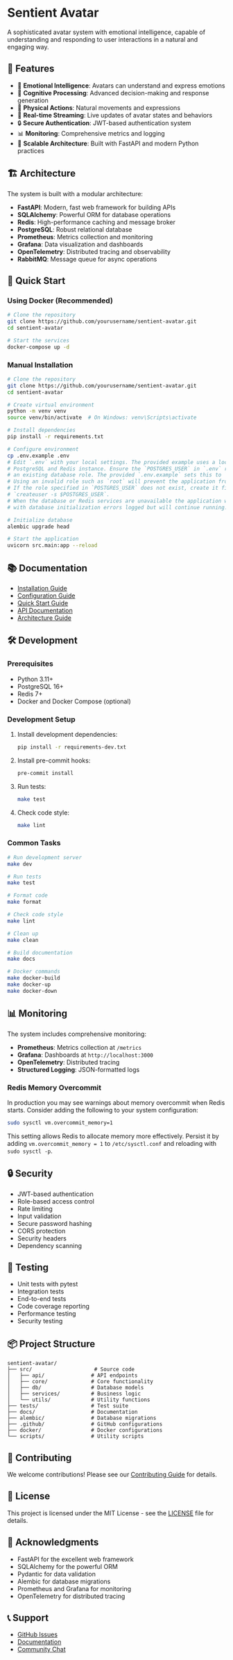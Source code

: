 # Sentient Avatar

A sophisticated avatar system with emotional intelligence, capable of understanding and responding to user interactions in a natural and engaging way.

## 🌟 Features

- 🤖 **Emotional Intelligence**: Avatars can understand and express emotions
- 🧠 **Cognitive Processing**: Advanced decision-making and response generation
- 💪 **Physical Actions**: Natural movements and expressions
- 🔄 **Real-time Streaming**: Live updates of avatar states and behaviors
- 🔒 **Secure Authentication**: JWT-based authentication system
- 📊 **Monitoring**: Comprehensive metrics and logging
- 🚀 **Scalable Architecture**: Built with FastAPI and modern Python practices

## 🏗️ Architecture

The system is built with a modular architecture:

- **FastAPI**: Modern, fast web framework for building APIs
- **SQLAlchemy**: Powerful ORM for database operations
- **Redis**: High-performance caching and message broker
- **PostgreSQL**: Robust relational database
- **Prometheus**: Metrics collection and monitoring
- **Grafana**: Data visualization and dashboards
- **OpenTelemetry**: Distributed tracing and observability
- **RabbitMQ**: Message queue for async operations

## 🚀 Quick Start

### Using Docker (Recommended)

```bash
# Clone the repository
git clone https://github.com/yourusername/sentient-avatar.git
cd sentient-avatar

# Start the services
docker-compose up -d
```

### Manual Installation

```bash
# Clone the repository
git clone https://github.com/yourusername/sentient-avatar.git
cd sentient-avatar

# Create virtual environment
python -m venv venv
source venv/bin/activate  # On Windows: venv\Scripts\activate

# Install dependencies
pip install -r requirements.txt

# Configure environment
cp .env.example .env
# Edit `.env` with your local settings. The provided example uses a local
# PostgreSQL and Redis instance. Ensure the `POSTGRES_USER` in `.env` refers to
# an existing database role. The provided `.env.example` sets this to `postgres`.
# Using an invalid role such as `root` will prevent the application from connecting.
# If the role specified in `POSTGRES_USER` does not exist, create it first:
# `createuser -s $POSTGRES_USER`.
# When the database or Redis services are unavailable the application will start
# with database initialization errors logged but will continue running.

# Initialize database
alembic upgrade head

# Start the application
uvicorn src.main:app --reload
```

## 📚 Documentation

- [Installation Guide](docs/getting-started/installation.md)
- [Configuration Guide](docs/getting-started/configuration.md)
- [Quick Start Guide](docs/getting-started/quick-start.md)
- [API Documentation](docs/api/overview.md)
- [Architecture Guide](docs/architecture/overview.md)

## 🛠️ Development

### Prerequisites

- Python 3.11+
- PostgreSQL 16+
- Redis 7+
- Docker and Docker Compose (optional)

### Development Setup

1. Install development dependencies:
   ```bash
   pip install -r requirements-dev.txt
   ```

2. Install pre-commit hooks:
   ```bash
   pre-commit install
   ```

3. Run tests:
   ```bash
   make test
   ```

4. Check code style:
   ```bash
   make lint
   ```

### Common Tasks

```bash
# Run development server
make dev

# Run tests
make test

# Format code
make format

# Check code style
make lint

# Clean up
make clean

# Build documentation
make docs

# Docker commands
make docker-build
make docker-up
make docker-down
```

## 📊 Monitoring

The system includes comprehensive monitoring:

- **Prometheus**: Metrics collection at `/metrics`
- **Grafana**: Dashboards at `http://localhost:3000`
- **OpenTelemetry**: Distributed tracing
- **Structured Logging**: JSON-formatted logs

### Redis Memory Overcommit

In production you may see warnings about memory overcommit when Redis starts.
Consider adding the following to your system configuration:

```bash
sudo sysctl vm.overcommit_memory=1
```

This setting allows Redis to allocate memory more effectively. Persist it by
adding `vm.overcommit_memory = 1` to `/etc/sysctl.conf` and reloading with
`sudo sysctl -p`.

## 🔒 Security

- JWT-based authentication
- Role-based access control
- Rate limiting
- Input validation
- Secure password hashing
- CORS protection
- Security headers
- Dependency scanning

## 🧪 Testing

- Unit tests with pytest
- Integration tests
- End-to-end tests
- Code coverage reporting
- Performance testing
- Security testing

## 📦 Project Structure

```
sentient-avatar/
├── src/                    # Source code
│   ├── api/               # API endpoints
│   ├── core/              # Core functionality
│   ├── db/                # Database models
│   ├── services/          # Business logic
│   └── utils/             # Utility functions
├── tests/                 # Test suite
├── docs/                  # Documentation
├── alembic/               # Database migrations
├── .github/               # GitHub configurations
├── docker/                # Docker configurations
└── scripts/               # Utility scripts
```

## 🤝 Contributing

We welcome contributions! Please see our [Contributing Guide](CONTRIBUTING.md) for details.

## 📝 License

This project is licensed under the MIT License - see the [LICENSE](LICENSE) file for details.

## 🙏 Acknowledgments

- FastAPI for the excellent web framework
- SQLAlchemy for the powerful ORM
- Pydantic for data validation
- Alembic for database migrations
- Prometheus and Grafana for monitoring
- OpenTelemetry for distributed tracing

## 📞 Support

- [GitHub Issues](https://github.com/yourusername/sentient-avatar/issues)
- [Documentation](https://yourusername.github.io/sentient-avatar)
- [Community Chat](https://discord.gg/your-server) 